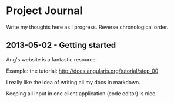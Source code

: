 # Project Journal

Write my thoughts here as I progress. Reverse chronological order.

## 2013-05-02 - Getting started

Ang's website is a fantastic resource.

Example: the tutorial: http://docs.angularjs.org/tutorial/step_00

I really like the idea of writing all my docs in markdown.

Keeping all input in one client application (code editor) is nice.